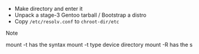 - Make directory and enter it
- Unpack a stage-3 Gentoo tarball / Bootstrap a distro
- Copy `/etc/resolv.conf` to `chroot-dir/etc`


> [!NOTE]
> mount -t has the syntax mount -t type device directory
> mount -R has the s
